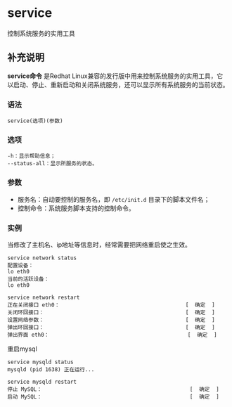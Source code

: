 #  service

控制系统服务的实用工具

##  补充说明

**service命令** 是Redhat
Linux兼容的发行版中用来控制系统服务的实用工具，它以启动、停止、重新启动和关闭系统服务，还可以显示所有系统服务的当前状态。

###  语法

    
    
    service(选项)(参数)
    

###  选项

    
    
    -h：显示帮助信息；
    --status-all：显示所服务的状态。
    

###  参数

  * 服务名：自动要控制的服务名，即 ` /etc/init.d ` 目录下的脚本文件名； 
  * 控制命令：系统服务脚本支持的控制命令。 

###  实例

当修改了主机名、ip地址等信息时，经常需要把网络重启使之生效。

    
    
    service network status
    配置设备：
    lo eth0
    当前的活跃设备：
    lo eth0
    
    service network restart
    正在关闭接口 eth0：                                        [  确定  ]
    关闭环回接口：                                             [  确定  ]
    设置网络参数：                                             [  确定  ]
    弹出环回接口：                                             [  确定  ]
    弹出界面 eth0：                                            [  确定  ]
    

重启mysql

    
    
    service mysqld status
    mysqld (pid 1638) 正在运行...
    
    service mysqld restart
    停止 MySQL：                                               [  确定  ]
    启动 MySQL：                                               [  确定  ]
    


